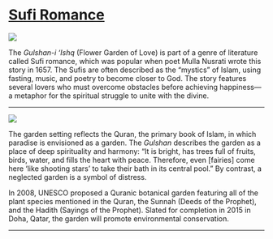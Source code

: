 # [Sufi Romance](http://artstories.artsmia.org/#/stories/580)

![](http://cdn.dx.artsmia.org/thumbs/tn_mia_5042228.jpg)

The *Gulshan-i ‘Ishq* (Flower Garden of Love) is part of a genre of literature called Sufi romance, which was popular when poet Mulla Nusrati wrote this story in 1657. The Sufis are often described as the “mystics” of Islam, using fasting, music, and poetry to become closer to God. The story features several lovers who must overcome obstacles before achieving happiness—a metaphor for the spiritual struggle to unite with the divine.     

---

![](http://cdn.dx.artsmia.org/thumbs/tn_mia_5042227.jpg)

The garden setting reflects the Quran, the primary book of Islam, in which paradise is envisioned as a garden. The *Gulshan* describes the garden as a place of deep spirituality and harmony: “It is bright, has trees full of fruits, birds, water, and fills the heart with peace. Therefore, even \[fairies\] come here ‘like shooting stars’ to take their bath in its central pool.” By contrast, a neglected garden is a symbol of distress.  

In 2008, UNESCO proposed a Quranic botanical garden featuring all of the plant species mentioned in the Quran, the Sunnah (Deeds of the Prophet), and the Hadith (Sayings of the Prophet). Slated for completion in 2015 in Doha, Qatar, the garden will promote environmental conservation.  

---

